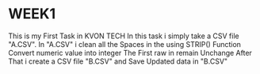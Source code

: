 # WEEK1
This is my First Task in KVON TECH In this task i simply take a CSV file "A.CSV". In "A.CSV" i clean all the Spaces in the using STRIP() Function Convert numeric value into integer The First raw in remain Unchange After That i create a CSV file "B.CSV" and Save Updated data in "B.CSV"
